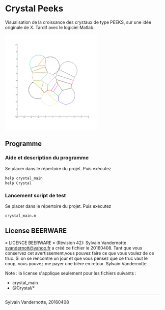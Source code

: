 # Crystal Peeks
Visualisation de la croissance des crystaux de type PEEKS, sur une idée 
originale de X. Tardif avec le logiciel Matlab.

![10 crystaux](assets/crystals_n10.png)

## Programme

### Aide et description du programme

Se placer dans le répertoire du projet. Puis exécutez
```
help crystal_main
help Crystal
```

### Lancement script de test

Se placer dans le répertoire du projet. Puis exécutez 
```
crystal_main.m
```

## License BEERWARE

« LICENCE BEERWARE » (Révision 42):
Sylvain Vandernotte <svandernott@yahoo.fr> a créé ce fichier le 20160408.
Tant que vous conservez cet avertissement,vous pouvez faire ce que vous
voulez de ce truc. Si on se rencontre un jour et que vous pensez que ce
truc vaut le coup, vous pouvez me payer une bière en retour. 
Sylvain Vandernotte 

Note : la license s'applique seulement pour les fichiers suivants : 
- crystal_main
- @Crystal/*

___
Sylvain Vandernotte, 20160408
